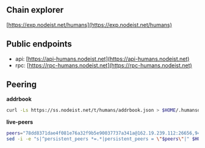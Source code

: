 ## Chain explorer
[https://exp.nodeist.net/humans](https://exp.nodeist.net/humans)

## Public endpoints

* api: [https://api-humans.nodeist.net](https://api-humans.nodeist.net)
* rpc: [https://rpc-humans.nodeist.net](https://rpc-humans.nodeist.net)

## Peering

**addrbook**
```bash
curl -Ls https://ss.nodeist.net/t/humans/addrbook.json > $HOME/.humansd/config/addrbook.json
```

**live-peers**
```bash
peers="78dd8371dae4f081e76a32f9b5e90037737a341a@162.19.239.112:26656,9406c6184876b0678e7c5a705899437791a80ed7@136.243.88.91:7130,895b004f4d1ff0c353cb1bbc0a08e2ab13effccf@94.16.117.238:22656,c5b7f96ac776034107a7f7a546a2c065de081c09@89.58.19.91:26656,fa3cc9935503c3e8179b1eef1c1fde20e3354ca3@51.159.172.34:26656,9b3f1541f87cd52abb9cec0ef291bc228247f2a0@91.229.23.155:26656,14cad9ecd2b421c9035e52e5d779fbe84bddd134@65.109.82.112:2936,296c2d0589ada1e97a3959a069e23388877759ed@65.109.156.208:02656,a8502a57d8dedda0e08c6bdb892a64f41309b811@65.108.41.172:28456,cdf456fbe774e55aa794eeaa5280a78f1cf0738b@65.108.66.34:26656"
sed -i -e "s|^persistent_peers *=.*|persistent_peers = \"$peers\"|" $HOME/.humansd/config/config.toml
```
